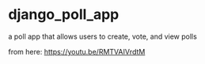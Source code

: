# django_poll_app
a poll app that allows users to create, vote, and view polls

from here: https://youtu.be/RMTVAIVrdtM
